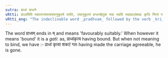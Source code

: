 ```yaml
---
sutra: प्राध्वं बन्धने
vRtti: प्राध्वमिति मकारान्तमव्ययमानुकूल्ये वर्त्तते, तदानुकूल्यं बन्धनहेतुकं यदा भवति तदाप्राध्वंशब्दः कृञि नित्यं गतिसंज्ञो भवति ॥
vRtti_eng: "The indeclinable word _pradhvam_ followed by the verb _kri_, is always called _gati_ when used in the sense of 'binding.'"
---
```

The word प्राध्वम् ends in म् and means 'favourably suitably.' When however it means 'bound' it is a _gati_: as, प्राध्वंकृत्य having bound. But when not meaning to bind, we have :- प्राध्वं कृत्वा शकटं गतः having made the carriage agreeable, he is gone.

